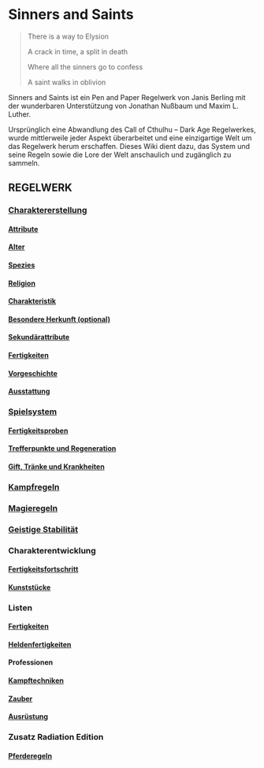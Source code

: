 # Sinners and Saints

> There is a way to Elysion
>
> A crack in time, a split in death
>
> Where all the sinners go to confess
>
> A saint walks in oblivion

Sinners and Saints ist ein Pen and Paper Regelwerk von Janis Berling mit der wunderbaren Unterstützung von Jonathan Nußbaum und Maxim L. Luther.

Ursprünglich eine Abwandlung des Call of Cthulhu – Dark Age Regelwerkes, wurde mittlerweile jeder Aspekt überarbeitet und eine einzigartige Welt um das Regelwerk herum erschaffen. Dieses Wiki dient dazu, das System und seine Regeln sowie die Lore der Welt anschaulich und zugänglich zu sammeln.

## REGELWERK

### [Charaktererstellung](Charaktererstellung/Charaktererstellung.md)

#### [Attribute](Charaktererstellung/Attribute.md)

#### [Alter](Charaktererstellung/Alter.md)

#### [Spezies](Charaktererstellung/Spezies.md)

#### [Religion](Charaktererstellung/Religion.md)

#### [Charakteristik](Charaktererstellung/Charakteristik.md)

#### [Besondere Herkunft (optional)](Charaktererstellung/Herkunft.md)

#### [Sekundärattribute](Charaktererstellung/Sekundärattribute.md)

#### [Fertigkeiten](Charaktererstellung/Fertigkeiten.md)

#### [Vorgeschichte](Charaktererstellung/Vorgeschichte.md)

#### [Ausstattung](Charaktererstellung/Ausstattung.md)

### [Spielsystem](Spielsystem/Spielsystem.md)

#### [Fertigkeitsproben](Spielsystem/Fertigkeitsproben.md)

#### [Trefferpunkte und Regeneration](Spielsystem/Trefferpunkte.md)

#### [Gift, Tränke und Krankheiten](Spielsystem/Gift_und_Tränke.md)

### [Kampfregeln](Kampfregeln/Kampfregeln.md)

### [Magieregeln](Magieregeln/Magieregeln.md)

### [Geistige Stabilität](Geistige_Stabilität/Geistige_Stabilität.md)

### Charakterentwicklung

#### [Fertigkeitsfortschritt](Charaktererstellung/Fertigkeitsfortschritt.md)

#### [Kunststücke](Charaktererstellung/Kunststücke.md)

### Listen

#### [Fertigkeiten](Charaktererstellung/Liste_der_Fertigkeiten.md)

#### [Heldenfertigkeiten](Charaktererstellung/Liste_der_Heldenfertigkeiten.md)

#### Professionen

#### [Kampftechniken](Charaktererstellung/Liste_der_Kampftechniken.md)

#### [Zauber](Charaktererstellung/Liste_der_Zauber.md)

#### [Ausrüstung](Ausrüstung/Ausrüstung.md)


### Zusatz Radiation Edition

#### [Pferderegeln](Pferderegeln_Fallout.md)
